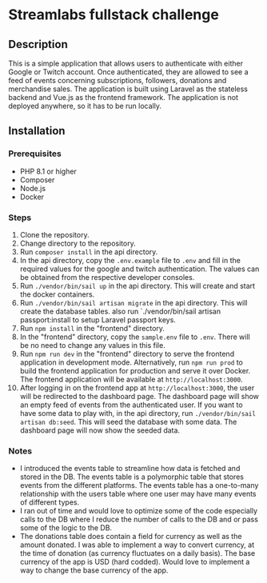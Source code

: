 # Streamlabs fullstack challenge
## Description
This is a simple application that allows users to authenticate with either Google or Twitch account. Once authenticated, they are allowed to see a feed of events concerning subscriptions, followers, donations and merchandise sales. The application is built using Laravel as the stateless backend and Vue.js as the frontend framework. The application is not deployed anywhere, so it has to be run locally. 

## Installation
### Prerequisites
- PHP 8.1 or higher
- Composer
- Node.js
- Docker

### Steps
1. Clone the repository.
2. Change directory to the repository.
3. Run `composer install` in the api directory.
4. In the api directory, copy the `.env.example` file to `.env` and fill in the required values for the google and twitch authentication. The values can be obtained from the respective developer consoles.
5. Run `./vendor/bin/sail up` in the api directory. This will create and start the docker containers.
6. Run `./vendor/bin/sail artisan migrate` in the api directory. This will create the database tables. also run `./vendor/bin/sail artisan passport:install to setup Laravel passport keys.
7. Run `npm install` in the "frontend" directory.
8. In the "frontend" directory, copy the `sample.env` file to `.env`. There will be no need to change any values in this file.
9. Run `npm run dev` in the "frontend" directory to serve the frontend application in development mode. Alternatively, run `npm run prod` to build the frontend application for production and serve it over Docker. The frontend application will be available at `http://localhost:3000`.
10. After logging in on the frontend app at `http://localhost:3000`, the user will be redirected to the dashboard page. The dashboard page will show an empty feed of events from the authenticated user. If you want to have some data to play with, in the api directory, run `./vendor/bin/sail artisan db:seed`. This will seed the database with some data. The dashboard page will now show the seeded data.

### Notes
- I introduced the events table to streamline how data is fetched and stored in the DB. The events table is a polymorphic table that stores events from the different platforms. The events table has a one-to-many relationship with the users table where one user may have many events of different types. 
- I ran out of time and would love to optimize some of the code especially calls to the DB where I reduce the number of calls to the DB and or pass some of the logic to the DB.
- The donations table does contain a field for currency as well as the amount donated. I was able to implement a way to convert currency, at the time of donation (as currency fluctuates on a daily basis). The base currency of the app is USD (hard codded). Would love to implement a way to change the base currency of the app.